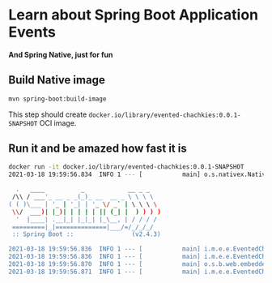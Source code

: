 # Learn about Spring Boot Application Events

__And Spring Native, just for fun__

## Build Native image

```bash
mvn spring-boot:build-image
```

This step should create `docker.io/library/evented-chachkies:0.0.1-SNAPSHOT` OCI image.

## Run it and be amazed how fast it is

```bash
docker run -it docker.io/library/evented-chachkies:0.0.1-SNAPSHOT
2021-03-18 19:59:56.834  INFO 1 --- [           main] o.s.nativex.NativeListener               : This application is bootstrapped with code generated with Spring AOT

  .   ____          _            __ _ _
 /\\ / ___'_ __ _ _(_)_ __  __ _ \ \ \ \
( ( )\___ | '_ | '_| | '_ \/ _` | \ \ \ \
 \\/  ___)| |_)| | | | | || (_| |  ) ) ) )
  '  |____| .__|_| |_|_| |_\__, | / / / /
 =========|_|==============|___/=/_/_/_/
 :: Spring Boot ::                (v2.4.3)

2021-03-18 19:59:56.836  INFO 1 --- [           main] i.m.e.e.EventedChachkiesApplication      : Starting EventedChachkiesApplication using Java 11.0.10 on 9d3e3bf400d5 with PID 1 (/workspace/io.microsamples.events.eventedchachkies.EventedChachkiesApplication started by cnb in /workspace)
2021-03-18 19:59:56.836  INFO 1 --- [           main] i.m.e.e.EventedChachkiesApplication      : No active profile set, falling back to default profiles: default
2021-03-18 19:59:56.870  INFO 1 --- [           main] o.s.b.web.embedded.netty.NettyWebServer  : Netty started on port 8080
2021-03-18 19:59:56.871  INFO 1 --- [           main] i.m.e.e.EventedChachkiesApplication      : Started EventedChachkiesApplication in 0.045 seconds (JVM running for 0.05)

```

